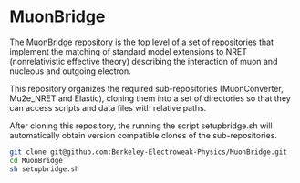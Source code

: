 # MuonBridge

The MuonBridge repository is the top level of a set of repositories that implement
the matching of standard model extensions to NRET (nonrelativistic effective theory) describing
the interaction of muon and nucleous and outgoing electron.

This repository organizes the required sub-repositories (MuonConverter, Mu2e_NRET and Elastic), cloning them into a
set of directories so that they can access scripts and data files with relative paths.   

After cloning this repository, the running the script setupbridge.sh will automatically obtain version compatible clones
of the sub-repositories.

```sh
git clone git@github.com:Berkeley-Electroweak-Physics/MuonBridge.git
cd MuonBridge
sh setupbridge.sh
```
